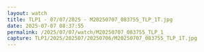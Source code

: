 ```yaml
---
layout: watch
title: TLP1 - 07/07/2025 - M20250707_083755_TLP_1T.jpg
date: 2025-07-07 08:37:55
permalink: /2025/07/07/watch/M20250707_083755_TLP_1
capture: TLP1/2025/202507/20250706/M20250707_083755_TLP_1T.jpg
---
```

